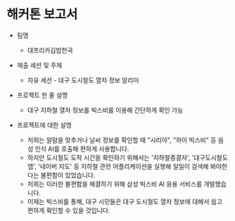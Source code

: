 # 해커톤 보고서

- 팀명
  - 대프리카김밥천국
  
- 제출 세션 및 주제
  - 자유 세션 - 대구 도시철도 열차 정보 알리미

- 프로젝트 한 줄 설명
  - 대구 지하철 열차 정보를 빅스비를 이용해 간단하게 확인 가능

- 프로젝트에 대한 설명
  - 저희는 알람을 맞추거나 날씨 정보를 확인할 때 "시리야", "하이 빅스비" 등 음성 인식 AI를 호출해 편하게 사용합니다.
  - 하지만 도시철도 도착 시간을 확인하기 위해서는 '지하철종결자', '대구도시철도 앱', '네이버 지도' 등 지하철 관련 어플리케이션을 실행해 일일이 검색해 봐야한다는 불편함이 있었습니다.
  - 저희는 이러한 불편함을 해결하기 위해 삼성 빅스비 AI 응용 서비스를 개발했습니다.
  - 이제는 빅스비를 통해, 대구 시민들은 대구 도시철도 열차 정보에 대해서 쉽고 편하게 확인할 수 있을 것입니다.
